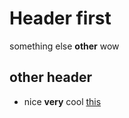 # Header first

something else **other** wow
## other header
- nice **very** cool
[this](http://example.com)